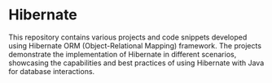 # Hibernate
This repository contains various projects and code snippets developed using Hibernate ORM (Object-Relational Mapping) framework. The projects demonstrate the implementation of Hibernate in different scenarios, showcasing the capabilities and best practices of using Hibernate with Java for database interactions.
